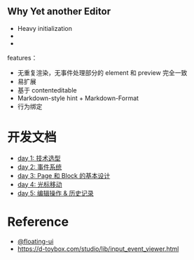 
## Why Yet another Editor



- Heavy initialization
- <!-- https://necolas.github.io/normalize.css/ -->
- <!-- css module -->
<!-- eslint prettier -->

features：

- 无重复渲染，无事件处理部分的 element 和 preview 完全一致
- 易扩展
- 基于 contenteditable
- Markdown-style hint + Markdown-Format
- 行为绑定

# 开发文档

- [day 1: 技术选型](./solutions/day1.md)
- [day 2: 事件系统](./solutions/day2.md)
- [day 3: Page 和 Block 的基本设计](./solutions/day3.md)
- [day 4: 光标移动](./solutions/day4.md)
- [day 5: 编辑操作 & 历史记录](./solutions/day5.md)

# Reference

- [@floating-ui](https://github.com/floating-ui/floating-ui)
- https://d-toybox.com/studio/lib/input_event_viewer.html
